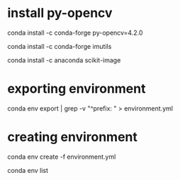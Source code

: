 # install py-opencv
conda install -c conda-forge py-opencv=4.2.0

conda install -c conda-forge imutils

conda install -c anaconda scikit-image

# exporting environment
conda env export | grep -v "^prefix: " > environment.yml

# creating environment
conda env create -f environment.yml

conda env list

